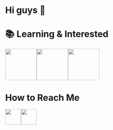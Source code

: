 # Hi guys 🥳



# 📚 Learning & Interested 

<img src="http://berkayyolcu.com/resimler/c.png" width="100" height="100" /><img src="https://i.pinimg.com/originals/32/57/31/325731898416cd08042a1c4e8e884506.png" width="100" height="100" /><img src="https://sinavofisi.com/wp-content/uploads/2021/01/py.png" width="100" height="100" />


# How to Reach Me

[<img src="https://www.yonetimdeinsan.com/wp-content/uploads/2017/01/linkedin.png" width="50" height="50" />](https://www.linkedin.com/in/muharrem-candan-a840161bb/)[<img src="https://www.yonetimdeinsan.com/wp-content/uploads/2017/01/instagram.png" width="50" height="50" />](https://www.instagram.com/mrr.muho/)















<!--
**MuharremCandan/MuharremCandan** is a ✨ _special_ ✨ repository because its `README.md` (this file) appears on your GitHub profile.

Here are some ideas to get you started:

- 🔭 I’m currently working on ...
- 🌱 I’m currently learning ...
- 👯 I’m looking to collaborate on ...
- 🤔 I’m looking for help with ...
- 💬 Ask me about ...
- 📫 How to reach me: ...
- 😄 Pronouns: ...
- ⚡ Fun fact: ...
-->
